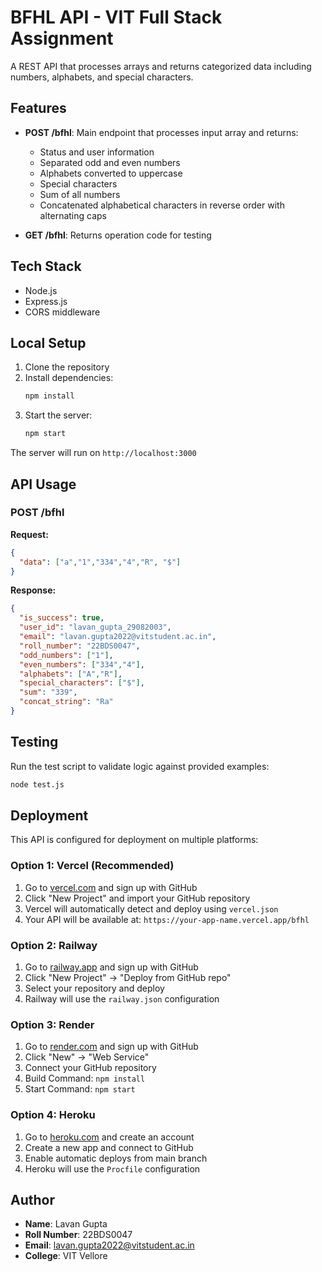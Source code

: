 # BFHL API - VIT Full Stack Assignment

A REST API that processes arrays and returns categorized data including numbers, alphabets, and special characters.

## Features

- **POST /bfhl**: Main endpoint that processes input array and returns:
  - Status and user information
  - Separated odd and even numbers
  - Alphabets converted to uppercase
  - Special characters
  - Sum of all numbers
  - Concatenated alphabetical characters in reverse order with alternating caps

- **GET /bfhl**: Returns operation code for testing

## Tech Stack

- Node.js
- Express.js
- CORS middleware

## Local Setup

1. Clone the repository
2. Install dependencies:
   ```bash
   npm install
   ```
3. Start the server:
   ```bash
   npm start
   ```

The server will run on `http://localhost:3000`

## API Usage

### POST /bfhl

**Request:**
```json
{
  "data": ["a","1","334","4","R", "$"]
}
```

**Response:**
```json
{
  "is_success": true,
  "user_id": "lavan_gupta_29082003",
  "email": "lavan.gupta2022@vitstudent.ac.in",
  "roll_number": "22BDS0047",
  "odd_numbers": ["1"],
  "even_numbers": ["334","4"],
  "alphabets": ["A","R"],
  "special_characters": ["$"],
  "sum": "339",
  "concat_string": "Ra"
}
```

## Testing

Run the test script to validate logic against provided examples:
```bash
node test.js
```

## Deployment

This API is configured for deployment on multiple platforms:

### Option 1: Vercel (Recommended)
1. Go to [vercel.com](https://vercel.com) and sign up with GitHub
2. Click "New Project" and import your GitHub repository
3. Vercel will automatically detect and deploy using `vercel.json`
4. Your API will be available at: `https://your-app-name.vercel.app/bfhl`

### Option 2: Railway
1. Go to [railway.app](https://railway.app) and sign up with GitHub
2. Click "New Project" → "Deploy from GitHub repo"
3. Select your repository and deploy
4. Railway will use the `railway.json` configuration

### Option 3: Render
1. Go to [render.com](https://render.com) and sign up with GitHub
2. Click "New" → "Web Service"
3. Connect your GitHub repository
4. Build Command: `npm install`
5. Start Command: `npm start`

### Option 4: Heroku
1. Go to [heroku.com](https://heroku.com) and create an account
2. Create a new app and connect to GitHub
3. Enable automatic deploys from main branch
4. Heroku will use the `Procfile` configuration

## Author

- **Name**: Lavan Gupta
- **Roll Number**: 22BDS0047
- **Email**: lavan.gupta2022@vitstudent.ac.in
- **College**: VIT Vellore
